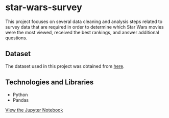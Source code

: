 # star-wars-survey

This project focuses on several data cleaning and analysis steps related to survey data that are required in order to determine which Star Wars movies were the most viewed, received the best rankings, and answer additional questions.

## Dataset

The dataset used in this project was obtained from [here](https://github.com/fivethirtyeight/data/tree/master/star-wars-survey).

## Technologies and Libraries

- Python
- Pandas

[View the Jupyter Notebook](https://github.com/WitoldStupnicki/clean-and-analyze-employee-exit-surveys/blob/main/Clean_and_Analyze_Employee_Exit_Surveys.ipynb)

